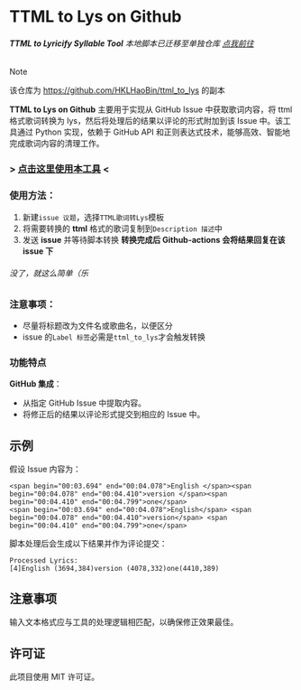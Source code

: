 # TTML to Lys on Github
###### **TTML to Lyricify Syllable Tool** 本地脚本已迁移至单独仓库 [点我前往](https://github.com/MiaowCham/TTML_to_Lyricify_Syllable_Tool)

> [!note]
> 该仓库为 https://github.com/HKLHaoBin/ttml_to_lys 的副本

**TTML to Lys on Github** 主要用于实现从 GitHub Issue 中获取歌词内容，将 ttml 格式歌词转换为 lys，然后将处理后的结果以评论的形式附加到该 Issue 中。该工具通过 Python 实现，依赖于 GitHub API 和正则表达式技术，能够高效、智能地完成歌词内容的清理工作。

### > [点击这里使用本工具](https://github.com/MiaowCham/TTML_to_Lys_on_Github/issues/new/choose) <

### **使用方法：**
1. 新建`issue 议题`，选择`TTML歌词转Lys`模板
3. 将需要转换的 **ttml** 格式的歌词复制到`Description 描述`中
4. 发送 **issue** 并等待脚本转换
**转换完成后 Github-actions 会将结果回复在该 issue 下**
###### 没了，就这么简单（乐
### **注意事项：**
- 尽量将标题改为文件名或歌曲名，以便区分
- issue 的`Label 标签`必需是`ttml_to_lys`才会触发转换

### 功能特点
 **GitHub 集成**：
   - 从指定 GitHub Issue 中提取内容。
   - 将修正后的结果以评论形式提交到相应的 Issue 中。

## 示例
假设 Issue 内容为：
```
<span begin="00:03.694" end="00:04.078">English </span><span begin="00:04.078" end="00:04.410">version </span><span begin="00:04.410" end="00:04.799">one</span>
<span begin="00:03.694" end="00:04.078">English</span> <span begin="00:04.078" end="00:04.410">version</span> <span begin="00:04.410" end="00:04.799">one</span>
```

脚本处理后会生成以下结果并作为评论提交：
```
Processed Lyrics:
[4]English (3694,384)version (4078,332)one(4410,389)
```

## 注意事项
 输入文本格式应与工具的处理逻辑相匹配，以确保修正效果最佳。

## 许可证
此项目使用 MIT 许可证。
